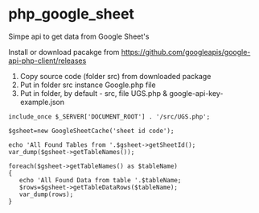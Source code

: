 # php_google_sheet
Simpe api to get data from Google Sheet's

Install or download pacakge from https://github.com/googleapis/google-api-php-client/releases

1. Copy source code (folder src) from downloaded package
2. Put in folder src instance Google.php file
3. Put in folder, by default - src, file UGS.php & google-api-key-example.json

```
include_once $_SERVER['DOCUMENT_ROOT'] . '/src/UGS.php';

$gsheet=new GoogleSheetCache('sheet id code');

echo 'All Found Tables from '.$gsheet->getSheetId();
var_dump($gsheet->getTableNames());

foreach($gsheet->getTableNames() as $tableName)
{
   echo 'All Found Data from table '.$tableName;
   $rows=$gsheet->getTableDataRows($tableName);
   var_dump(rows);
}

```
